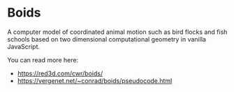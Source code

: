# Boids
A computer model of coordinated animal motion such as bird flocks and fish schools based on two dimensional computational geometry in vanilla JavaScript.

You can read more here:
- https://red3d.com/cwr/boids/
- https://vergenet.net/~conrad/boids/pseudocode.html
